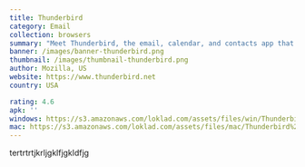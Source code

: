 ```yaml
---
title: Thunderbird
category: Email
collection: browsers
summary: "Meet Thunderbird, the email, calendar, and contacts app that maximizes your freedoms."
banner: /images/banner-thunderbird.png
thumbnail: /images/thumbnail-thunderbird.png
author: Mozilla, US
website: https://www.thunderbird.net
country: USA

rating: 4.6
apk: ''
windows: https://s3.amazonaws.com/loklad.com/assets/files/win/Thunderbird%20Setup%20115.0.1.exe
mac: https://s3.amazonaws.com/loklad.com/assets/files/mac/Thunderbird%20115.0.1.dmg
---
```

tertrtrtjkrljgklfjgkldfjg